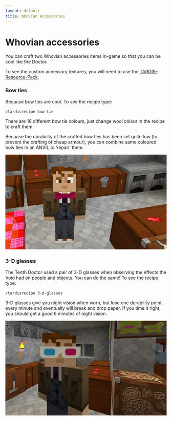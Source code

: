 ```yaml
---
layout: default
title: Whovian Accessories
---
```


Whovian accessories
===================

You can craft two Whovian accessories items in-game so that you can be cool like the Doctor.

To see the custom accessory textures, you will need to use
the [TARDIS-Resource-Pack](/resource-packs).

### Bow ties

Because bow ties are cool. To see the recipe type:

```
/tardisrecipe bow-tie
```

There are 16 different bow tie colours, just change wool colour in the recipe to craft them.

Because the durability of the crafted bow ties has been set quite low (to prevent the crafting of cheap armour), you can
combine same coloured bow ties in an ANVIL to ‘repair’ them.

![Bow tie](/images/docs/bowtie.jpg)

### 3-D glasses

The Tenth Doctor used a pair of 3-D glasses when observing the effects the Void had on people and objects. You can do
the same! To see the recipe type:

```
/tardisrecipe 3-d-glasses
```

3-D glasses give you night vision when worn, but lose one durability point every minute and eventually will break and
drop paper. If you time it right, you should get a good 6 minutes of night vision.

![3D-glasses](/images/docs/3-dglasses.jpg)
